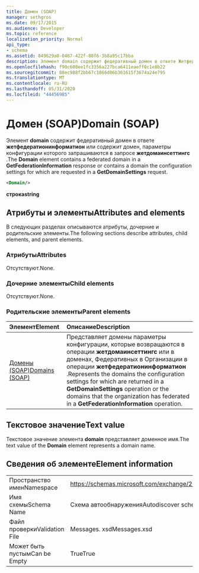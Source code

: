 ```yaml
---
title: Домен (SOAP)
manager: sethgros
ms.date: 09/17/2015
ms.audience: Developer
ms.topic: reference
localization_priority: Normal
api_type:
- schema
ms.assetid: 849629a0-0467-422f-88f6-3b8a95c17bba
description: Элемент domain содержит федеративный домен в ответе Жетфедератионинформатион или содержит домен, параметры конфигурации которого запрашиваются в запросе Жетдомаинсеттингс.
ms.openlocfilehash: f90c608ee1fc3356a227bca6411eaeff0c1e8b22
ms.sourcegitcommit: 88ec988f2bb67c1866d06b361615f3674a24e795
ms.translationtype: MT
ms.contentlocale: ru-RU
ms.lasthandoff: 05/31/2020
ms.locfileid: "44456985"
---
```

# <a name="domain-soap"></a><span data-ttu-id="b2748-103">Домен (SOAP)</span><span class="sxs-lookup"><span data-stu-id="b2748-103">Domain (SOAP)</span></span>

<span data-ttu-id="b2748-104">Элемент **domain** содержит федеративный домен в ответе **жетфедератионинформатион** или содержит домен, параметры конфигурации которого запрашиваются в запросе **жетдомаинсеттингс** .</span><span class="sxs-lookup"><span data-stu-id="b2748-104">The **Domain** element contains a federated domain in a **GetFederationInformation** response or contains a domain the configuration settings for which are requested in a **GetDomainSettings** request.</span></span> 
  
```XML
<Domain/> 
```

 <span data-ttu-id="b2748-105">**строка**</span><span class="sxs-lookup"><span data-stu-id="b2748-105">**string**</span></span>
## <a name="attributes-and-elements"></a><span data-ttu-id="b2748-106">Атрибуты и элементы</span><span class="sxs-lookup"><span data-stu-id="b2748-106">Attributes and elements</span></span>

<span data-ttu-id="b2748-107">В следующих разделах описываются атрибуты, дочерние и родительские элементы.</span><span class="sxs-lookup"><span data-stu-id="b2748-107">The following sections describe attributes, child elements, and parent elements.</span></span>
  
### <a name="attributes"></a><span data-ttu-id="b2748-108">Атрибуты</span><span class="sxs-lookup"><span data-stu-id="b2748-108">Attributes</span></span>

<span data-ttu-id="b2748-109">Отсутствуют.</span><span class="sxs-lookup"><span data-stu-id="b2748-109">None.</span></span>
  
### <a name="child-elements"></a><span data-ttu-id="b2748-110">Дочерние элементы</span><span class="sxs-lookup"><span data-stu-id="b2748-110">Child elements</span></span>

<span data-ttu-id="b2748-111">Отсутствуют.</span><span class="sxs-lookup"><span data-stu-id="b2748-111">None.</span></span>
  
### <a name="parent-elements"></a><span data-ttu-id="b2748-112">Родительские элементы</span><span class="sxs-lookup"><span data-stu-id="b2748-112">Parent elements</span></span>

|<span data-ttu-id="b2748-113">**Элемент**</span><span class="sxs-lookup"><span data-stu-id="b2748-113">**Element**</span></span>|<span data-ttu-id="b2748-114">**Описание**</span><span class="sxs-lookup"><span data-stu-id="b2748-114">**Description**</span></span>|
|:-----|:-----|
|[<span data-ttu-id="b2748-115">Домены (SOAP)</span><span class="sxs-lookup"><span data-stu-id="b2748-115">Domains (SOAP)</span></span>](domains-soap.md) <br/> |<span data-ttu-id="b2748-116">Представляет домены параметры конфигурации, которые возвращаются в операции **жетдомаинсеттингс** или в доменах, Федеративных в Организации в операции **жетфедератионинформатион** .</span><span class="sxs-lookup"><span data-stu-id="b2748-116">Represents the domains the configuration settings for which are returned in a **GetDomainSettings** operation or the domains that the organization has federated in a **GetFederationInformation** operation.</span></span>  <br/> |
   
## <a name="text-value"></a><span data-ttu-id="b2748-117">Текстовое значение</span><span class="sxs-lookup"><span data-stu-id="b2748-117">Text value</span></span>

<span data-ttu-id="b2748-118">Текстовое значение элемента **domain** представляет доменное имя.</span><span class="sxs-lookup"><span data-stu-id="b2748-118">The text value of the **Domain** element represents a domain name.</span></span> 
  
## <a name="element-information"></a><span data-ttu-id="b2748-119">Сведения об элементе</span><span class="sxs-lookup"><span data-stu-id="b2748-119">Element information</span></span>

|||
|:-----|:-----|
|<span data-ttu-id="b2748-120">Пространство имен</span><span class="sxs-lookup"><span data-stu-id="b2748-120">Namespace</span></span>  <br/> |https://schemas.microsoft.com/exchange/2010/Autodiscover  <br/> |
|<span data-ttu-id="b2748-121">Имя схемы</span><span class="sxs-lookup"><span data-stu-id="b2748-121">Schema Name</span></span>  <br/> |<span data-ttu-id="b2748-122">Схема автообнаружения</span><span class="sxs-lookup"><span data-stu-id="b2748-122">Autodiscover schema</span></span>  <br/> |
|<span data-ttu-id="b2748-123">Файл проверки</span><span class="sxs-lookup"><span data-stu-id="b2748-123">Validation File</span></span>  <br/> |<span data-ttu-id="b2748-124">Messages. xsd</span><span class="sxs-lookup"><span data-stu-id="b2748-124">Messages.xsd</span></span>  <br/> |
|<span data-ttu-id="b2748-125">Может быть пустым</span><span class="sxs-lookup"><span data-stu-id="b2748-125">Can be Empty</span></span>  <br/> |<span data-ttu-id="b2748-126">True</span><span class="sxs-lookup"><span data-stu-id="b2748-126">True</span></span>  <br/> |
   


